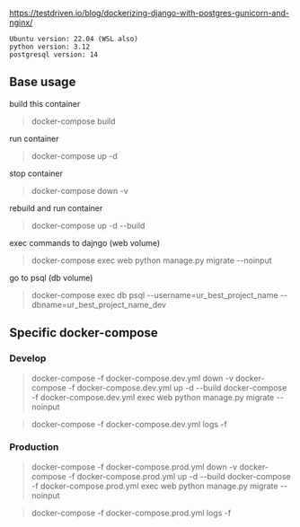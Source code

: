 https://testdriven.io/blog/dockerizing-django-with-postgres-gunicorn-and-nginx/

```
Ubuntu version: 22.04 (WSL also)
python version: 3.12
postgresql version: 14
```

## Base usage

build this container
> docker-compose build

run container
> docker-compose up -d

stop container
> docker-compose down -v

rebuild and run container
> docker-compose up -d --build

exec commands to dajngo (web volume)
> docker-compose exec web python manage.py migrate --noinput

go to psql (db volume)
> docker-compose exec db psql --username=ur_best_project_name --dbname=ur_best_project_name_dev


## Specific docker-compose

### Develop
> docker-compose -f docker-compose.dev.yml down -v
> docker-compose -f docker-compose.dev.yml up -d --build
> docker-compose -f docker-compose.dev.yml exec web python manage.py migrate --noinput

> docker-compose -f docker-compose.dev.yml logs -f

### Production
> docker-compose -f docker-compose.prod.yml down -v
> docker-compose -f docker-compose.prod.yml up -d --build
> docker-compose -f docker-compose.prod.yml exec web python manage.py migrate --noinput

> docker-compose -f docker-compose.prod.yml logs -f

